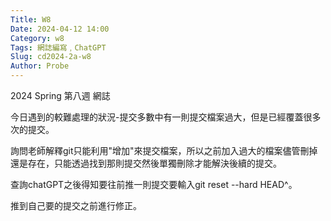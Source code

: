 ```yaml
---
Title: W8
Date: 2024-04-12 14:00
Category: w8
Tags: 網誌編寫﹐ChatGPT
Slug: cd2024-2a-w8
Author: Probe
---
```


2024 Spring 第八週 網誌

今日遇到的較難處理的狀況-提交多數中有一則提交檔案過大，但是已經覆蓋很多次的提交。

詢問老師解釋git只能利用"增加"來提交檔案，所以之前加入過大的檔案儘管刪掉還是存在，只能透過找到那則提交然後單獨刪除才能解決後續的提交。

查詢chatGPT之後得知要往前推一則提交要輸入git reset --hard HEAD^。

推到自己要的提交之前進行修正。